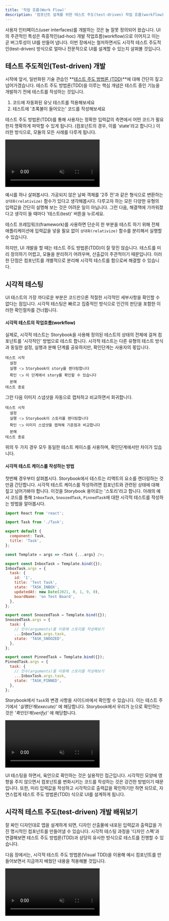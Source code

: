 ```yaml
---
title: '작업 흐름(Work Flow)'
description: '컴포넌트 설계를 위한 테스트 주도(test-driven) 작업 흐름(workflow)'
---
```


사용자 인터페이스(user interfaces)를 개발하는 것은 늘 잘못 정의되어 왔습니다. UI의 주관적인 특성은 즉흥적인(ad-hoc) 개발 작업흐름(workflow)으로 이어지고 이는 곧 버그투성이 UI를 만들어 냅니다. 이번 장에서는 철저하면서도 시각적 테스트 주도적인(test-driven) 방식으로 얼마나 전문적으로 UI를 설계할 수 있는지 살펴볼 것입니다.

## 테스트 주도적인(Test-driven) 개발

시작에 앞서, 일반화된 기술 관습인 **[테스트 주도 방법론 (TDD)](https://en.wikipedia.org/wiki/Test-driven_development)**에 대해 간단히 짚고 넘어가겠습니다. 테스트 주도 방법론(TDD)을 이루는 핵심 개념은 테스트 중인 기능을 개발하기 전에 테스트를 작성하는 것입니다.

1. 코드에 자동화된 유닛 테스트를 적용해보세요
2. 테스트에 '초록불이 들어오는' 코드를 작성해보세요

테스트 주도 방법론(TDD)를 통해 사용자는 정확한 입력값의 측면에서 어떤 코드가 필요한지 명확하게 파악할 수 있게 됩니다. (컴포넌트의 경우, 이를 'state'라고 합니다.) 이러한 방식으로, 모듈의 모든 사례를 다루게 됩니다.

<video autoPlay muted playsInline loop>
  <source
    src="/visual-testing-handbook/test-driven-development.mp4"
    type="video/mp4">
</video>

예시를 하나 살펴봅시다. 가공되지 않은 날짜 객체를 '2주 전'과 같은 형식으로 변환하는 `상대화(relativize)` 함수가 있다고 생각해봅시다. 다루고자 하는 모든 다양한 유형의 입력값을 간단히 설명해 보는 것은 어려운 일이 아닙니다. 그런 다음, 해결책에 가까워졌다고 생각이 들 때마다 '테스트(test)' 버튼을 누르세요.

테스트 프레임워크(framework)를 사용하면 단순히 한 부분을 테스트 하기 위해 전체 애플리케이션에 입력값을 넣을 필요 없이 `상대화(relativize)` 함수를 분리해서 실행할 수 있습니다.

하지만, UI 개발을 할 때는 테스트 주도 방법론(TDD)이 잘 맞진 않습니다. 테스트를 미리 정의하기 어렵고, 모듈을 분리하기 어려우며, 산출값이 주관적이기 때문입니다. 이러한 단점은 컴포넌트를 개별적으로 분리해 시각적 테스트를 함으로써 해결할 수 있습니다.

## 시각적 테스팅

UI 테스트의 가장 까다로운 부분은 코드만으론 적절한 시각적인 세부사항을 확인할 수 없다는 점입니다. 시각적 테스팅은 빠르고 집중적인 방식으로 인간의 판단을 포함한 이러한 확인절차를 건너뜁니다.

#### 시각적 테스트의 작업흐름(workflow)

실제로, 시각적 테스트는 Storybook을 사용해 정의된 테스트의 상태의 전체에 걸쳐 컴포넌트를 '시각적인' 방법으로 테스트 합니다. 시각적 테스트는 다른 유형의 테스트 방식과 동일한 설정, 실행과 분해 단계를 공유하지만, 확인단계는 사용자의 몫입니다. 

```
테스트 시작
  설정
  실행 👈 Storybook이 story를 렌더링합니다
  확인 👈 이 단계에서 story를 확인할 수 있습니다
  분해 
테스트 종료
```

그런 다음 이미지 스냅샷을 자동으로 캡처하고 비교하면서 회귀합니다.

```
테스트 시작
  설정
  실행 👈 Storybook이 스토리를 렌더링합니다
  확인 👈 이미지 스냅샷을 캡쳐해 기준점과 비교합니다
  분해
테스트 종료
```

위의 두 가지 경우 모두 동일한 테스트 케이스를 사용하며, 확인단계에서만 차이가 있습니다.

#### 시각적 테스트 케이스를 작성하는 방법

첫번째 경우부터 살펴봅시다. Storybook에서 테스트는 리액트의 요소를 렌더링하는 것만큼 간단합니다. 시각적 테스트 케이스를 작성하려면 컴포넌트와 관련된 상태에 대해 짚고 넘어가봐야 합니다. 이것을 Storybook 용어로는 '스토리'라고 합니다. 아래의 예시 코드를 통해 `InboxTask`, `SnoozedTask`, `PinnedTask`에 대한 시각적 테스트를 작성하는 방법을 알아봅시다.

```js:title=src/components/Task.stories.js
import React from 'react';

import Task from './Task';

export default {
  component: Task,
  title: 'Task',
};

const Template = args => <Task {...args} />;

export const InboxTask = Template.bind({});
InboxTask.args = {
  task: {
    id: '1',
    title: 'Test Task',
    state: 'TASK_INBOX',
    updatedAt: new Date(2021, 0, 1, 9, 0),
    boardName: 'on Test Board',
  },
};

export const SnoozedTask = Template.bind({});
SnoozedTask.args = {
  task: {
    // 인수(arguments)를 이용해 스토리를 작성해보기
    ...InboxTask.args.task,
    state: 'TASK_SNOOZED',
  },
};

export const PinnedTask = Template.bind({});
PinnedTask.args = {
  task: {
    // 인수(arguments)를 이용해 스토리를 작성해보기
    ...InboxTask.args.task,
    state: 'TASK_PINNED',
  },
};
```

Storybook에서 `Task`와 변경 사항을 사이드바에서 확인할 수 있습니다. 이는 테스트 주기에서 _'실행단계(execute)'_ 에 해당합니다. Storybook에서 우리가 눈으로 확인하는 것은 _'확인단계(verify)'_ 에 해당합니다.

<video autoPlay muted playsInline loop>
  <source
    src="/visual-testing-handbook/task-stories-snoozed-optimized.mp4"
    type="video/mp4"/>
</video>

UI 테스팅을 하면서, 육안으로 확인하는 것은 실용적인 접근입니다. 시각적인 모양에 영향을 주지 않으면서 컴포넌트를 변화시키는 코드를 작성하는 것은 강건한 방법이기 때문입니다. 또한, 미리 입력값을 작성하고 시각적으로 출력값을 확인하기만 하면 되므로, 자연스럽게 테스트 주도 방법론(TDD) 식으로 UI를 설계하게 됩니다.

## 시각적 테스트 주도(test-driven) 개발 배워보기

잘 짜인 디자인대로 앱을 설계하게 되면, 디자인 산출물에 내포된 입력값과 출력값을 가진 명시적인 컴포넌트를 만들어낼 수 있습니다. 시각적 테스팅 과정을 '디자인 스펙'과 연결해보면 테스트 주도 방법론(TDD)과 상당히 유사한 방식으로 테스트를 진행할 수 있습니다.

다음 장에서는, 시각적 테스트 주도 방법론(Visual TDD)을 이용해 예시 컴포넌트를 만들어보면서 지금까지 배웠던 내용을 적용해볼 것입니다.

<video autoPlay muted playsInline loop>
  <source
    src="/visual-testing-handbook/visual-test-driven-development.mp4"
    type="video/mp4">
</video>
